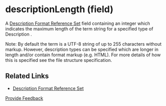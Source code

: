 # descriptionLength (field)

A [Description Format Reference Set](<../../../5 reference-set-release-files-specification/5.2 reference-set-types/5.2.4 metadata-reference-sets/5.2.4.3-description-format-reference-set.md>) field containing an integer which indicates the maximum length of the term string for a specified type of Description .

Note: By default the term is a UTF-8 string of up to 255 characters without markup. However, description types can be specified which are longer in length and/or contain format markup (e.g. HTML). For more details of how this is specified see the file structure specification.

## Related Links

* [Description Format Reference Set](<../../../5 reference-set-release-files-specification/5.2 reference-set-types/5.2.4 metadata-reference-sets/5.2.4.3-description-format-reference-set.md>)&#x20;






<a href="https://docs.google.com/forms/d/e/1FAIpQLScTmbZIf0UEQwYDkY27EEWBkaiYkHSbR0_9DmFrMLXoQLyL7Q/viewform?usp=pp_url&entry.1767247133=Release+File+Specification&entry.670899847=descriptionLength%20%28field%29" class="button primary">Provide Feedback</a>
